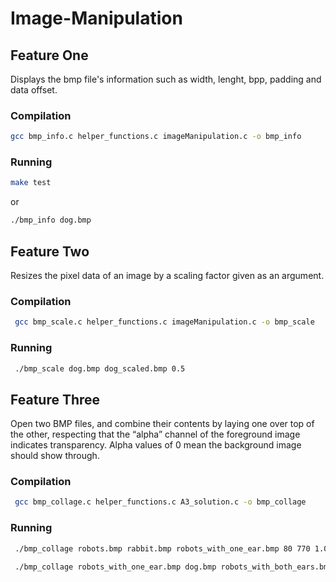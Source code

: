 # Image-Manipulation

## Feature One
Displays the bmp file's information such as width, lenght, bpp, padding and data offset.

### Compilation
```bash
gcc bmp_info.c helper_functions.c imageManipulation.c -o bmp_info 
```

### Running
``` bash
make test
```
or 
``` bash
./bmp_info dog.bmp 
```

## Feature Two
Resizes the pixel data of an image by a scaling factor given as an argument.

### Compilation
``` bash
 gcc bmp_scale.c helper_functions.c imageManipulation.c -o bmp_scale
 ```
 
 ### Running
 ``` bash
  ./bmp_scale dog.bmp dog_scaled.bmp 0.5
  ```
  
  ## Feature Three
  Open two BMP files, and combine their contents by laying one over top of the other,
respecting that the “alpha” channel of the foreground image indicates transparency. Alpha values of 0
mean the background image should show through.

### Compilation
``` bash
 gcc bmp_collage.c helper_functions.c A3_solution.c -o bmp_collage
```

### Running
``` bash
 ./bmp_collage robots.bmp rabbit.bmp robots_with_one_ear.bmp 80 770 1.0
```
``` bash
 ./bmp_collage robots_with_one_ear.bmp dog.bmp robots_with_both_ears.bmp 190 205 0.5
 ```
 
 
